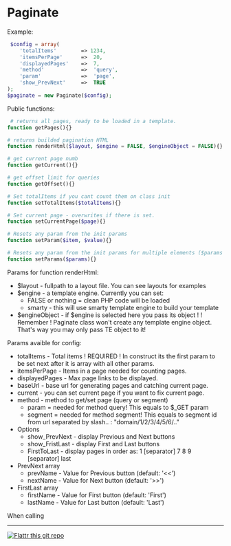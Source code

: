 Paginate
========

Example:

```php
 $config = array(
 	'totalItems'		=> 1234,
	'itemsPerPage'		=>	20,
	'displayedPages'	=>	7,
	'method'			=>	'query',
	'param'				=>	'page',
	'show_PrevNext'		=>	TRUE
);
$paginate = new Paginate($config);
```

Public functions:
```php
 # returns all pages, ready to be loaded in a template.
function getPages(){}

# returns builded pagination HTML
function renderHtml($layout, $engine = FALSE, $engineObject = FALSE){} 

# get current page numb 
function getCurrent(){}

# get offset limit for queries
function getOffset(){}

# Set totalItems if you cant count them on class init
function setTotalItems($totalItems){}

# Set current page - overwrites if there is set.
function setCurrentPage($page){}

# Resets any param from the init params
function setParam($item, $value){} 

# Resets any param from the init params for multiple elements ($params must be array!)
function setParams($params){} 
```



Params for function renderHtml:
* $layout - fullpath to a layout file. You can see layouts for examples
* $engine - a template engine. Currently you can set:
	* FALSE or nothing = clean PHP code will be loaded
	* smarty - this will use smarty template engine to build your template
* $engineObject - if $engine is selected here you pass its object !
! Remember ! Paginate class won't create any template engine object. That's way you may only pass TE object to it!


Params avaible for config:
* totalItems - Total items ! REQUIRED ! In construct its the first param to be set next after it is array with all other params.
* itemsPerPage - Items in a page needed for counting pages.
* displayedPages - Max page links to be displayed.
* baseUrl - base url for generating pages and catching current page.
* current - you can set current page if you want to fix current page. 
* method - method to get/set page (query or segment)
	* param = needed for method query! This equals to $_GET param
	* segment = needed for method segment! This equals to segment id from url separated by slash.. : "domain/1/2/3/4/5/6/.."
* Options
	* show_PrevNext - display Previous and Next buttons
	* show_FristLast - display First and Last buttons
	* FirstToLast - display pages in order as: 1 [separator] 7 8 9 [separator] last 
* PrevNext array
	* prevName - Value for Previous button (default: '<<')
	* nextName - Value for Next button (default: '>>')
* FirstLast array
	* firstName - Value for First button (default: 'First')
	* lastName - Value for Last button (default: 'Last')

When calling


--------------

<script data-gittip-username="sv3tli0" src="//gttp.co/v1.js"></script>

[![Flattr this git repo](http://api.flattr.com/button/flattr-badge-large.png)](https://flattr.com/submit/auto?user_id=sv3tli0&url=https://github.com/sv3tli0/Paginate&description=PHP+Paginate+script&title=Paginate&tags=github&category=software)

